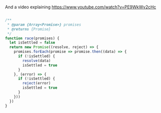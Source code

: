 And a video explaining https://www.youtube.com/watch?v=PE9WkWv2cHc

```js

/**
 * @param {Array<Promise>} promises
 * @returns {Promise}
 */
function race(promises) {
  let isSettled = false
  return new Promise((resolve, reject) => {
    promises.forEach(promise => promise.then((data) => {
      if (!isSettled) {
        resolve(data)
        isSettled = true
      }
    }, (error) => {
      if (!isSettled) {
        reject(error)
        isSettled = true
      }
    }))
  })
}
```

